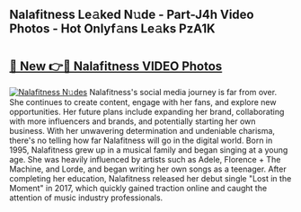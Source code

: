## Nalafitness Le𝚊ked N𝚞de - Part-J4h Video Photos - Hot Onlyf𝚊ns Le𝚊ks PzA1K

# <h2><a href="http://ac34592.deff.icu/?id=Nalafitness">🔗 New 👉🔴 Nalafitness VIDEO Photos</a></h2>

[![Nalafitness N𝚞des](https://i.imgur.com/rIISA9y.gif)](http://ac34592.deff.icu/?id=Nalafitness)
Nalafitness's social media journey is far from over. She continues to create content, engage with her fans, and explore new opportunities. Her future plans include expanding her brand, collaborating with more influencers and brands, and potentially starting her own business. With her unwavering determination and undeniable charisma, there's no telling how far Nalafitness will go in the digital world. Born in 1995, Nalafitness grew up in a musical family and began singing at a young age. She was heavily influenced by artists such as Adele, Florence + The Machine, and Lorde, and began writing her own songs as a teenager. After completing her education, Nalafitness released her debut single "Lost in the Moment" in 2017, which quickly gained traction online and caught the attention of music industry professionals.
